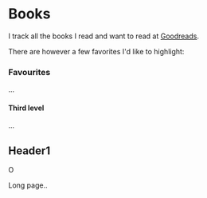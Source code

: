 # Books

I track all the books I read and want to read at [Goodreads](https://www.goodreads.com/user/show/16531967-mads-nedergaard).

There are however a few favorites I'd like to highlight:

### Favourites

...



#### Third level

...







## Header1



O











Long page..



